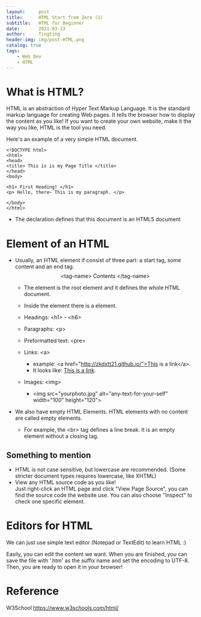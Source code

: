 ```yaml
---
layout:     post
title:      HTML Start from Zero (1)
subtitle:   HTML for Beginner
date:       2021-03-23
author:     Tingting
header-img: img/post-HTML.png
catalog: true
tags:
    - Web Dev
    - HTML
---
```


# What is HTML?
HTML is an abstraction of Hyper Text Markup Language. It is the standard markup language for creating Web pages. It tells the browser how to display the content as you like! If you want to create your own website, make it the way you like, HTML is the tool you need.


Here's an example of a very simple HTML document.

```
<!DOCTYPE html>
<html>
<head>
<title> This is is my Page Title </title>
</head>
<body>

<h1> First Heading! </h1>
<p> Hello, there~ This is my paragraph. </p>

</body>
</html>
```

- The <!DOCTYPE html> declaration defines that this document is an HTML5 document


# Element of an HTML
- Usually, an HTML element if consist of three part: a start tag, some content and an end tag.
$$\text{<tag-name> Contents </tag-name>}$$

    - The <html> element is the root element and it defines the whole HTML document.

    - Inside the <html> element there is a <body> element.

    - Headings: \<h1> - \<h6>
    - Paragraphs: \<p>
    - Preformatted text: \<pre>
    - Links: \<a>
        - example: \<a href="http://zkdxtt21.github.io/">This is a link\</a>. 
        - It looks like: <a href="http://zkdxtt21.github.io/">This is a link</a>.
    - Images: \<img>
        - \<img src="yourphoto.jpg" alt="any-text-for-your-self" width="100" height="120">

- We also have empty HTML Elements. HTML elements with no content are called empty elements.
    - For example, the \<br> tag defines a line break. It is an empty element without a closing tag.

## Something to mention
- HTML is not case sensitive, but lowercase are recommended. (Some stricter document types requires lowercase, like XHTML)
- View any HTML source code as you like!  
Just right-click an HTML page and click "View Page Source", you can find the source code the website use. You can also choose "Inspect" to check one specific element.


# Editors for HTML
We can just use simple text editor (Notepad or TextEdit) to learn HTML :) 

Easily, you can edit the content we want. When you are finished, you can save the file with '.htm' as the suffix name and set the encoding to UTF-8. Then, you are ready to open it in your browser!


# Reference 
W3School https://www.w3schools.com/html/